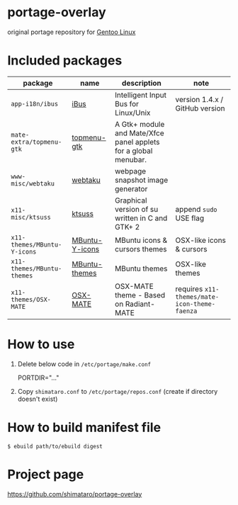 portage-overlay
===============

original portage repository for [Gentoo Linux](http://www.gentoo.org/)

# Included packages

| package | name | description | note |
|---------|------|-------------|------|
| `app-i18n/ibus` | [iBus](https://github.com/ibus/ibus/wiki) | Intelligent Input Bus for Linux/Unix | version 1.4.x / GitHub version |
| `mate-extra/topmenu-gtk` | [topmenu-gtk](https://git.javispedro.com/cgit/topmenu-gtk.git/about/) | A Gtk+ module and Mate/Xfce panel applets for a global menubar. | |
| `www-misc/webtaku` | [webtaku](https://github.com/shimataro/webtaku) | webpage snapshot image generator | |
| `x11-misc/ktsuss` | [ktsuss](https://github.com/nomius/ktsuss) | Graphical version of su written in C and GTK+ 2 | append `sudo` USE flag |
| `x11-themes/MBuntu-Y-icons` | [MBuntu-Y-icons](https://launchpad.net/~noobslab/+archive/ubuntu/themes) | MBuntu icons & cursors themes | OSX-like icons & cursors |
| `x11-themes/MBuntu-themes` | [MBuntu-themes](https://launchpad.net/~noobslab/+archive/ubuntu/themes) | MBuntu themes | OSX-like themes |
| `x11-themes/OSX-MATE` | [OSX-MATE](https://github.com/rohithmadhavan/OSX-MATE) | OSX-MATE theme - Based on Radiant-MATE | requires `x11-themes/mate-icon-theme-faenza` |

# How to use

1. Delete below code in `/etc/portage/make.conf`


    PORTDIR="..."

2. Copy `shimataro.conf` to `/etc/portage/repos.conf`
(create if directory doesn't exist)

# How to build manifest file

    $ ebuild path/to/ebuild digest

# Project page

https://github.com/shimataro/portage-overlay
